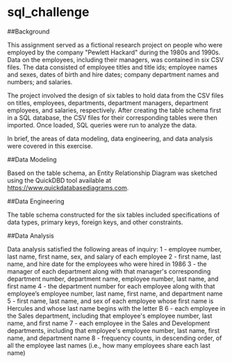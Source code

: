 # sql_challenge

##Background

This assignment served as a fictional research project on people who were employed by the company "Pewlett Hackard" during the 1980s and 1990s. Data on the employees, including their managers, was contained in six CSV files. The data consisted of employee titles and title ids; employee names and sexes, dates of birth and hire dates; company department names and numbers; and salaries.

The project involved the design of six tables to hold data from the CSV files on titles, employees, departments, department managers, department employees, and salaries, respectively. After creating the table schema first in a SQL database, the CSV files for their corresponding tables were then imported. Once loaded, SQL queries were run to analyze the data. 

In brief, the areas of data modeling, data engineering, and data analysis were covered in this exercise.

##Data Modeling

Based on the table schema, an Entity Relationship Diagram was sketched using the QuickDBD tool available at https://www.quickdatabasediagrams.com.

##Data Engineering

The table schema constructed for the six tables included specifications of data types, primary keys, foreign keys, and other constraints.

##Data Analysis

Data analysis satisfied the following areas of inquiry:
    1 - employee number, last name, first name, sex, and salary of each employee
    2 - first name, last name, and hire date for the employees who were hired in 1986
    3 - the manager of each department along with that manager's corresponding department 
        number, department name, employee number, last name, and first name
    4 - the department number for each employee along with that employee’s employee number, last 
        name, first name, and department name
    5 - first name, last name, and sex of each employee whose first name is Hercules and whose last 
        name begins with the letter B
    6 - each employee in the Sales department, including that employee's employee number, last name, 
        and first name
    7 - each employee in the Sales and Development departments, including that employee's employee 
        number, last name, first name, and department name
    8 - frequency counts, in descending order, of all the employee last names (i.e., how many 
        employees share each last name)